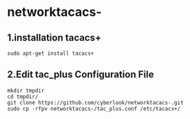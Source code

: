 # networktacacs-

## 1.installation tacacs+
```
sudo apt-get install tacacs+
```

## 2.Edit tac_plus Configuration File
```
mkdir tmpdir
cd tmpdir/
git clone https://github.com/cyberlook/networktacacs-.git
sudo cp -rfpv networktacacs-/tac_plus.conf /etc/tacacs+/
```
